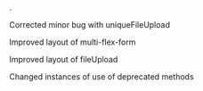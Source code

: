 .

Corrected minor bug with uniqueFileUpload

Improved layout of multi-flex-form

Improved layout of fileUpload

Changed instances of use of deprecated methods